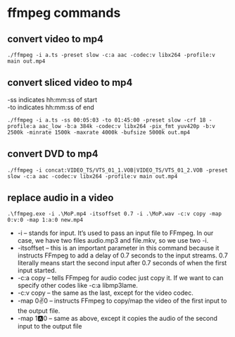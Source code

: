 # ffmpeg commands

## convert video to mp4

`./ffmpeg -i a.ts -preset slow -c:a aac -codec:v libx264 -profile:v main out.mp4`  

## convert sliced video to mp4

-ss indicates hh:mm:ss of start  
-to indicates hh:mm:ss of end  

`./ffmpeg -i a.ts -ss 00:05:03 -to 01:45:00 -preset slow -crf 18 -profile:a aac_low -b:a 384k -codec:v libx264 -pix_fmt yuv420p -b:v 2500k -minrate 1500k -maxrate 4000k -bufsize 5000k out.mp4`  

## convert DVD to mp4

`./ffmpeg -i concat:VIDEO_TS/VTS_01_1.VOB|VIDEO_TS/VTS_01_2.VOB -preset slow -c:a aac -codec:v libx264 -profile:v main out.mp4`  

## replace audio in a video

`.\ffmpeg.exe -i .\MoP.mp4 -itsoffset 0.7 -i .\MoP.wav -c:v copy -map 0:v:0 -map 1:a:0 new.mp4`  

* -i – stands for input. It’s used to pass an input file to FFmpeg. In our case, we have two files audio.mp3 and file.mkv, so we use two -i.
* -itsoffset – this is an important parameter in this command because it instructs FFmpeg to add a delay of 0.7 seconds to the input streams. 0.7 literally means start the second input after 0.7 seconds of when the first input started.
* -c:a copy – tells FFmpeg for audio codec just copy it. If we want to can specify other codes like -c:a libmp3lame.
* -c:v copy – the same as the last, except for the video codec.
* -map 0:v:0 – instructs FFmpeg to copy/map the video of the first input to the output file.
* -map 1:a:0 – same as above, except it copies the audio of the second input to the output file

